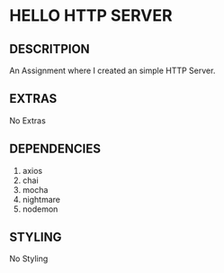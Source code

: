 # HELLO HTTP SERVER

## **DESCRITPION**

An Assignment where I created an simple HTTP Server.

## **EXTRAS**

No Extras

## **DEPENDENCIES**

1. axios
2. chai
3. mocha
4. nightmare
5. nodemon

## **STYLING**

No Styling
